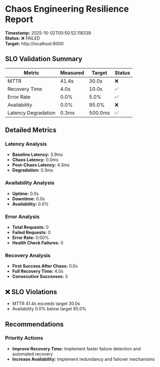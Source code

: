 # Chaos Engineering Resilience Report

**Timestamp:** 2025-10-02T00:50:52.118339  
**Status:** ❌ FAILED  
**Target:** http://localhost:8000  

## SLO Validation Summary

| Metric | Measured | Target | Status |
|--------|----------|--------|--------|
| MTTR | 41.4s | 30.0s | ❌ |
| Recovery Time | 4.0s | 10.0s | ✅ |
| Error Rate | 0.0% | 5.0% | ✅ |
| Availability | 0.0% | 95.0% | ❌ |
| Latency Degradation | 0.3ms | 500.0ms | ✅ |

## Detailed Metrics

### Latency Analysis
- **Baseline Latency:** 3.9ms
- **Chaos Latency:** 0.0ms
- **Post-Chaos Latency:** 4.3ms
- **Degradation:** 0.3ms

### Availability Analysis
- **Uptime:** 0.0s
- **Downtime:** 0.0s
- **Availability:** 0.0%

### Error Analysis
- **Total Requests:** 0
- **Failed Requests:** 0
- **Error Rate:** 0.00%
- **Health Check Failures:** 0

### Recovery Analysis
- **First Success After Chaos:** 0.0s
- **Full Recovery Time:** 4.0s
- **Consecutive Successes:** 3

## ❌ SLO Violations

- MTTR 41.4s exceeds target 30.0s
- Availability 0.0% below target 95.0%

## Recommendations

### Priority Actions

- **Improve Recovery Time:** Implement faster failure detection and automated recovery
- **Increase Availability:** Implement redundancy and failover mechanisms
